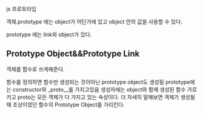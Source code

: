 js 프로토타입

객체.prototype 에는 object가 어딘가에 있고 object 안의 값을 사용할 수 있다.

prototype 에는 link와 object가 있다.

## Prototype Object&&Prototype Link

객체를 함수로 쓰게해준다.



함수를 정의하면 함수만 생성되는 것이아닌 prototype object도 생성됨 prototype에는 constructor와 _proto__를 가지고있음 생성자에는  object와 함께 생성된 함수 가르키고 proto는 모든 객체가 다 가지고 있는 속성이다. 더 자세히 말해보면 객체가 생성될 때 조상이었던 함수의 Prototype Object를 가리킨다.